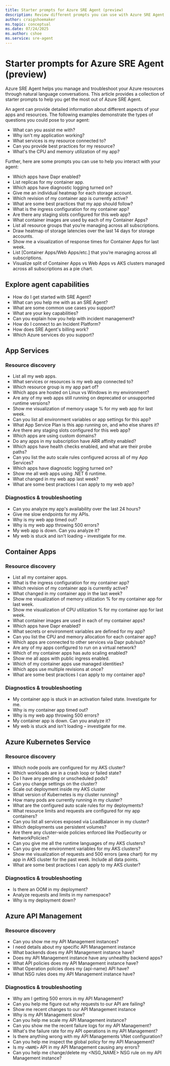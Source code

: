 ```yaml
---
title: Starter prompts for Azure SRE Agent (preview)
description: Review different prompts you can use with Azure SRE Agent (preview)
author: craigshoemaker
ms.topic: conceptual
ms.date: 07/24/2025
ms.author: cshoe
ms.service: sre-agent
---
```


# Starter prompts for Azure SRE Agent (preview)

Azure SRE Agent helps you manage and troubleshoot your Azure resources through natural language conversations. This article provides a collection of starter prompts to help you get the most out of Azure SRE Agent.

An agent can provide detailed information about different aspects of your apps and resources. The following examples demonstrate the types of questions you could pose to your agent:

- What can you assist me with?
- Why isn't my application working?
- What services is my resource connected to?
- Can you provide best practices for my resource?
- What's the CPU and memory utilization of my app?

Further, here are some prompts you can use to help you interact with your agent:

- Which apps have Dapr enabled?
- List replicas for my container app.
- Which apps have diagnostic logging turned on?
- Give me an individual heatmap for each storage account.
- Which revision of my container app is currently active?
- What are some best practices that my app should follow?
- What is the ingress configuration for my container app?
- Are there any staging slots configured for this web app?
- What container images are used by each of my Container Apps?
- List all resource groups that you’re managing across all subscriptions.
- Draw heatmap of storage latencies over the last 14 days for storage accounts.
- Show me a visualization of response times for Container Apps for last week.
- List [Container Apps/Web Apps/etc.] that you’re managing across all subscriptions.
- Visualize split of Container Apps vs Web Apps vs AKS clusters managed across all subscriptions as a pie chart.

## Explore agent capabilities

- How do I get started with SRE Agent?
- What can you help me with as an SRE Agent?
- What are some common use cases you support?
- What are your key capabilities?
- Can you explain how you help with incident management?
- How do I connect to an Incident Platform?
- How does SRE Agent's billing work?
- Which Azure services do you support?

## App Services

### Resource discovery

- List all my web apps.
- What services or resources is my web app connected to?
- Which resource group is my app part of?
- Which apps are hosted on Linux vs Windows in my environment?
- Are any of my web apps still running on deprecated or unsupported runtime versions?
- Show me visualization of memory usage % for my web app for last week.
- Can you list all environment variables or app settings for this app?
- What App Service Plan is this app running on, and who else shares it?
- Are there any staging slots configured for this web app?
- Which apps are using custom domains?
- Do any apps in my subscription have ARR affinity enabled?
- Which apps have health checks enabled, and what are their probe paths?
- Can you list the auto scale rules configured across all of my App Services?
- Which apps have diagnostic logging turned on?
- Show me all web apps using .NET 6 runtime.
- What changed in my web app last week?
- What are some best practices I can apply to my web app?

### Diagnostics \& troubleshooting

- Can you analyze my app's availability over the last 24 hours?
- Give me slow endpoints for my APIs.
- Why is my web app timed out?
- Why is my web app throwing 500 errors?
- My web app is down. Can you analyze it?
- My web is stuck and isn't loading – investigate for me.

## Container Apps

### Resource discovery

- List all my container apps.
- What is the ingress configuration for my container app?
- Which revision of my container app is currently active?
- What changed in my container app in the last week?
- Show me visualization of memory utilization % for my container app for last week.
- Show me visualization of CPU utilization % for my container app for last week.
- What container images are used in each of my container apps?
- Which apps have Dapr enabled?
- What secrets or environment variables are defined for my app?
- Can you list the CPU and memory allocation for each container app?
- Which apps are connected to other services via Dapr pub/sub?
- Are any of my apps configured to run on a virtual network?
- Which of my container apps has auto scaling enabled?
- Show me all apps with public ingress enabled.
- Which of my container apps use managed identities?
- Which apps use multiple revisions at once?
- What are some best practices I can apply to my container app?

### Diagnostics \& troubleshooting

- My container app is stuck in an activation failed state. Investigate for me.
- Why is my container app timed out?
- Why is my web app throwing 500 errors?
- My container app is down. Can you analyze it?
- My web is stuck and isn't loading – investigate for me.

## Azure Kubernetes Service

### Resource discovery 

- Which node pools are configured for my AKS cluster?
- Which workloads are in a crash loop or failed state?
- Do I have any pending or unscheduled pods?
- Can you change settings on the cluster?
- Scale out deployment inside my AKS cluster
- What version of Kubernetes is my cluster running?
- How many pods are currently running in my cluster?
- What are the configured auto scale rules for my deployments?
- What resource limits and requests are configured for my app containers?
- Can you list all services exposed via LoadBalancer in my cluster?
- Which deployments use persistent volumes?
- Are there any cluster-wide policies enforced like PodSecurity or NetworkPolicies?
- Can you give me all the runtime languages of my AKS clusters?
- Can you give me environment variables for my AKS clusters?
- Show me visualization of requests and 500 errors (area chart) for my app in AKS cluster for the past week. Include all data points.
- What are some best practices I can apply to my AKS cluster?

### Diagnostics \& troubleshooting

- Is there an OOM in my deployment?
- Analyze requests and limits in my namespace?
- Why is my deployment down?

## Azure API Management

### Resource discovery

- Can you show me my API Management instances?
- I need details about my specific API Management instance
- What backends does my API Management instance have?
- Does my API Management instance have any unhealthy backend apps?
- What API policies does my API Management instance have?
- What Operation policies does my {api-name} API have?
- What NSG rules does my API Management instance have?

### Diagnostics \& troubleshooting

- Why am I getting 500 errors in my API Management?
- Can you help me figure out why requests to our API are failing?
- Show me recent changes to our API Management instance
- Why is my API Management slow?
- Can you help me scale my API Management instance?
- Can you show me the recent failure logs for my API Management?
- What's the failure rate for my API operations in my API Management?
- Is there anything wrong with my API Managements VNet configuration?
- Can you help me inspect the global policy for my API Management?
- Is my `<NAME>` API in my API Management causing any errors?
- Can you help me change/delete my <NSG_NAME> NSG rule on my API Management instance?
